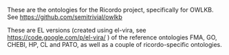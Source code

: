 These are the ontologies for the Ricordo project, specifically for OWLKB.
See https://github.com/semitrivial/owlkb

These are EL versions (created using el-vira, see https://code.google.com/p/el-vira/ ) of the reference ontologies FMA, GO, CHEBI, HP, CL and PATO,
as well as a couple of ricordo-specific ontologies.
